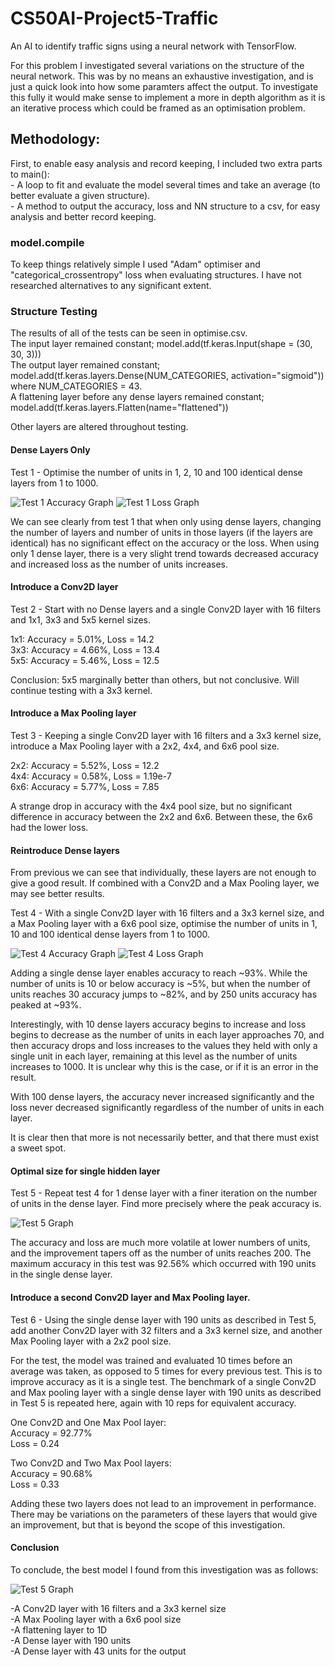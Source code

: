 # CS50AI-Project5-Traffic
An AI to identify traffic signs using a neural network with TensorFlow.

For this problem I investigated several variations on the structure of the neural network. This was by no means an exhaustive investigation, and is just a quick look into how some paramters affect the output. To investigate this fully it would make sense to implement a more in depth algorithm as it is an iterative process which could be framed as an optimisation problem.

## Methodology:

First, to enable easy analysis and record keeping, I included two extra parts to main():  
    - A loop to fit and evaluate the model several times and take an average (to better evaluate a given structure).  
    - A method to output the accuracy, loss and NN structure to a csv, for easy analysis and better record keeping.

### model.compile
To keep things relatively simple I used "Adam" optimiser and "categorical_crossentropy" loss when evaluating structures. I have not researched alternatives to any significant extent.

### Structure Testing
The results of all of the tests can be seen in optimise.csv.  
The input layer remained constant; model.add(tf.keras.Input(shape = (30, 30, 3)))  
The output layer remained constant; model.add(tf.keras.layers.Dense(NUM_CATEGORIES, activation="sigmoid")) where NUM_CATEGORIES = 43.  
A flattening layer before any dense layers remained constant; model.add(tf.keras.layers.Flatten(name="flattened"))

Other layers are altered throughout testing.

#### Dense Layers Only

Test 1 - Optimise the number of units in 1, 2, 10 and 100 identical dense layers from 1 to 1000.

<img src="https://github.com/Verano-20/CS50AI-Project5-Traffic/blob/master/Test1-Accuracy.png" alt="Test 1 Accuracy Graph" />
<img src="https://github.com/Verano-20/CS50AI-Project5-Traffic/blob/master/Test1-Loss.png" alt="Test 1 Loss Graph" />

We can see clearly from test 1 that when only using dense layers, changing the number of layers and number of units in those layers (if the layers are identical) has no significant effect on the accuracy or the loss. When using only 1 dense layer, there is a very slight trend towards decreased accuracy and increased loss as the number of units increases.

#### Introduce a Conv2D layer

Test 2 - Start with no Dense layers and a single Conv2D layer with 16 filters and 1x1, 3x3 and 5x5 kernel sizes.

1x1: Accuracy = 5.01%, Loss = 14.2  
3x3: Accuracy = 4.66%, Loss = 13.4  
5x5: Accuracy = 5.46%, Loss = 12.5  

Conclusion: 5x5 marginally better than others, but not conclusive. Will continue testing with a 3x3 kernel.

#### Introduce a Max Pooling layer

Test 3 - Keeping a single Conv2D layer with 16 filters and a 3x3 kernel size, introduce a Max Pooling layer with a 2x2, 4x4, and 6x6 pool size.

2x2: Accuracy = 5.52%, Loss = 12.2  
4x4: Accuracy = 0.58%, Loss = 1.19e-7  
6x6: Accuracy = 5.77%, Loss = 7.85  

A strange drop in accuracy with the 4x4 pool size, but no significant difference in accuracy between the 2x2 and 6x6. Between these, the 6x6 had the lower loss.

#### Reintroduce Dense layers

From previous we can see that individually, these layers are not enough to give a good result. If combined with a Conv2D and a Max Pooling layer, we may see better results.

Test 4 - With a single Conv2D layer with 16 filters and a 3x3 kernel size, and a Max Pooling layer with a 6x6 pool size, optimise the number of units in 1, 10 and 100 identical dense layers from 1 to 1000.

<img src="https://github.com/Verano-20/CS50AI-Project5-Traffic/blob/master/Test4-Accuracy.png" alt="Test 4 Accuracy Graph" />
<img src="https://github.com/Verano-20/CS50AI-Project5-Traffic/blob/master/Test4-Loss.png" alt="Test 4 Loss Graph" />

Adding a single dense layer enables accuracy to reach ~93%. While the number of units is 10 or below accuracy is ~5%, but when the number of units reaches 30 accuracy jumps to ~82%, and by 250 units accuracy has peaked at ~93%.

Interestingly, with 10 dense layers accuracy begins to increase and loss begins to decrease as the number of units in each layer approaches 70, and then accuracy drops and loss increases to the values they held with only a single unit in each layer, remaining at this level as the number of units increases to 1000. It is unclear why this is the case, or if it is an error in the result.

With 100 dense layers, the accuracy never increased significantly and the loss never decreased significantly regardless of the number of units in each layer.

It is clear then that more is not necessarily better, and that there must exist a sweet spot.

#### Optimal size for single hidden layer

Test 5 - Repeat test 4 for 1 dense layer with a finer iteration on the number of units in the dense layer. Find more precisely where the peak accuracy is.

<img src="https://github.com/Verano-20/CS50AI-Project5-Traffic/blob/master/Test5.png" alt="Test 5 Graph" />

The accuracy and loss are much more volatile at lower numbers of units, and the improvement tapers off as the number of units reaches 200. The maximum accuracy in this test was 92.56% which occurred with 190 units in the single dense layer.

#### Introduce a second Conv2D layer and Max Pooling layer.

Test 6 - Using the single dense layer with 190 units as described in Test 5, add another Conv2D layer with 32 filters and a 3x3 kernel size, and another Max Pooling layer with a 2x2 pool size.

For the test, the model was trained and evaluated 10 times before an average was taken, as opposed to 5 times for every previous test. This is to improve accuracy as it is a single test. The benchmark of a single Conv2D and Max pooling layer with a single dense layer with 190 units as described in Test 5 is repeated here, again with 10 reps for equivalent accuracy.

One Conv2D and One Max Pool layer:  
Accuracy = 92.77%  
Loss = 0.24

Two Conv2D and Two Max Pool layers:  
Accuracy = 90.68%  
Loss = 0.33

Adding these two layers does not lead to an improvement in performance. There may be variations on the parameters of these layers that would give an improvement, but that is beyond the scope of this investigation.

#### Conclusion

To conclude, the best model I found from this investigation was as follows:

<img src="https://github.com/Verano-20/CS50AI-Project5-Traffic/blob/master/bestmodel.png" alt="Test 5 Graph" />

-A Conv2D layer with 16 filters and a 3x3 kernel size  
-A Max Pooling layer with a 6x6 pool size  
-A flattening layer to 1D  
-A Dense layer with 190 units  
-A Dense layer with 43 units for the output